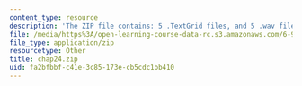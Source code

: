 ```yaml
---
content_type: resource
description: 'The ZIP file contains: 5 .TextGrid files, and 5 .wav files.'
file: /media/https%3A/open-learning-course-data-rc.s3.amazonaws.com/6-911-transcribing-prosodic-structure-of-spoken-utterances-with-tobi-january-iap-2006/fa2bfbbfc41e3c85173ecb5cdc1bb410_chap24.zip
file_type: application/zip
resourcetype: Other
title: chap24.zip
uid: fa2bfbbf-c41e-3c85-173e-cb5cdc1bb410
---
```

